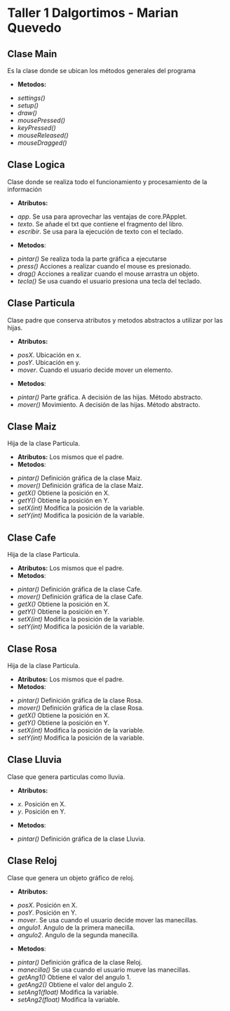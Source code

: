 # Taller 1 Dalgortimos - Marian Quevedo

## Clase Main
Es la clase donde se ubican los métodos generales del programa
* **Metodos:**
- *settings()* 
- *setup()* 
- *draw()*
- *mousePressed()*
- *keyPressed()*
- *mouseReleased()*
- *mouseDragged()*

## Clase Logica
Clase donde se realiza todo el funcionamiento y procesamiento de la información
* **Atributos:**
- *app*. Se usa para aprovechar las ventajas de core.PApplet.
- *texto*. Se añade el txt que contiene el fragmento del libro. 
- *escribir*. Se usa para la ejecución de texto con el teclado.
* **Metodos**:
- *pintar()* Se realiza toda la parte gráfica a ejecutarse
- *press()* Acciones a realizar cuando el mouse es presionado.
- *drag()* Acciones a realizar cuando el mouse arrastra un objeto.
- *tecla()* Se usa cuando el usuario presiona una tecla del teclado.

## Clase Particula
Clase padre que conserva atributos y metodos abstractos a utilizar por las hijas. 
* **Atributos:**
- *posX*. Ubicación en x.
- *posY*. Ubicación en y.
- *mover*. Cuando el usuario decide mover un elemento.
* **Metodos**:
- *pintar()* Parte gráfica. A decisión de las hijas. Método abstracto.
- *mover()* Movimiento. A decisión de las hijas. Método abstracto.

## Clase Maiz
Hija de la clase Particula.
* **Atributos:**
Los mismos que el padre.
* **Metodos**:
- *pintar()* Definición gráfica de la clase Maiz.
- *mover()* Definición gráfica de la clase Maiz.
- *getX()* Obtiene la posición en X.
- *getY()* Obtiene la posición en Y.
- *setX(int)* Modifica la posición de la variable.
- *setY(int)* Modifica la posición de la variable.

## Clase Cafe
Hija de la clase Particula.
* **Atributos:**
Los mismos que el padre.
* **Metodos**:
- *pintar()* Definición gráfica de la clase Cafe.
- *mover()* Definición gráfica de la clase Cafe.
- *getX()* Obtiene la posición en X.
- *getY()* Obtiene la posición en Y.
- *setX(int)* Modifica la posición de la variable.
- *setY(int)* Modifica la posición de la variable.

## Clase Rosa
Hija de la clase Particula.
* **Atributos:**
Los mismos que el padre.
* **Metodos**:
- *pintar()* Definición gráfica de la clase Rosa.
- *mover()* Definición gráfica de la clase Rosa.
- *getX()* Obtiene la posición en X.
- *getY()* Obtiene la posición en Y.
- *setX(int)* Modifica la posición de la variable.
- *setY(int)* Modifica la posición de la variable.

## Clase Lluvia
Clase que genera particulas como lluvia.
* **Atributos:**
- *x*. Posición en X.
- *y*. Posición en Y.
* **Metodos**:
- *pintar()* Definición gráfica de la clase Lluvia.

## Clase Reloj
Clase que genera un objeto gráfico de reloj.
* **Atributos:**
- *posX*. Posición en X.
- *posY*. Posición en Y.
- *mover*. Se usa cuando el usuario decide mover las manecillas.
- *angulo1*. Angulo de la primera manecilla.
- *angulo2*. Angulo de la segunda manecilla.
* **Metodos**:
- *pintar()* Definición gráfica de la clase Reloj.
- *manecilla()* Se usa cuando el usuario mueve las manecillas.
- *getAng1()* Obtiene el valor del angulo 1.
- *getAng2()* Obtiene el valor del angulo 2.
- *setAng1(float)* Modifica la variable.
- *setAng2(float)* Modifica la variable.

